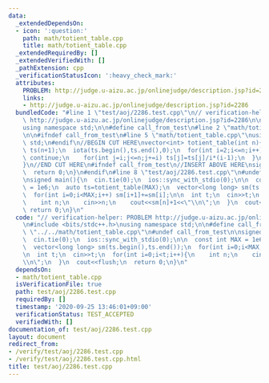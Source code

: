 ```yaml
---
data:
  _extendedDependsOn:
  - icon: ':question:'
    path: math/totient_table.cpp
    title: math/totient_table.cpp
  _extendedRequiredBy: []
  _extendedVerifiedWith: []
  _pathExtension: cpp
  _verificationStatusIcon: ':heavy_check_mark:'
  attributes:
    PROBLEM: http://judge.u-aizu.ac.jp/onlinejudge/description.jsp?id=2286
    links:
    - http://judge.u-aizu.ac.jp/onlinejudge/description.jsp?id=2286
  bundledCode: "#line 1 \"test/aoj/2286.test.cpp\"\n// verification-helper: PROBLEM\
    \ http://judge.u-aizu.ac.jp/onlinejudge/description.jsp?id=2286\n\n#include <bits/stdc++.h>\n\
    using namespace std;\n\n#define call_from_test\n#line 2 \"math/totient_table.cpp\"\
    \n\n#ifndef call_from_test\n#line 5 \"math/totient_table.cpp\"\nusing namespace\
    \ std;\n#endif\n//BEGIN CUT HERE\nvector<int> totient_table(int n){\n  vector<int>\
    \ ts(n+1);\n  iota(ts.begin(),ts.end(),0);\n  for(int i=2;i<=n;i++){\n    if(ts[i]!=i)\
    \ continue;\n    for(int j=i;j<=n;j+=i) ts[j]=ts[j]/i*(i-1);\n  }\n  return ts;\n\
    }\n//END CUT HERE\n#ifndef call_from_test\n//INSERT ABOVE HERE\nsigned main(){\n\
    \  return 0;\n}\n#endif\n#line 8 \"test/aoj/2286.test.cpp\"\n#undef call_from_test\n\
    \nsigned main(){\n  cin.tie(0);\n  ios::sync_with_stdio(0);\n\n  const int MAX\
    \ = 1e6;\n  auto ts=totient_table(MAX);\n  vector<long long> sm(ts.begin(),ts.end());\n\
    \  for(int i=0;i<MAX;i++) sm[i+1]+=sm[i];\n\n  int t;\n  cin>>t;\n  for(int i=0;i<t;i++){\n\
    \    int n;\n    cin>>n;\n    cout<<sm[n]+1<<\"\\n\";\n  }\n  cout<<flush;\n \
    \ return 0;\n}\n"
  code: "// verification-helper: PROBLEM http://judge.u-aizu.ac.jp/onlinejudge/description.jsp?id=2286\n\
    \n#include <bits/stdc++.h>\nusing namespace std;\n\n#define call_from_test\n#include\
    \ \"../../math/totient_table.cpp\"\n#undef call_from_test\n\nsigned main(){\n\
    \  cin.tie(0);\n  ios::sync_with_stdio(0);\n\n  const int MAX = 1e6;\n  auto ts=totient_table(MAX);\n\
    \  vector<long long> sm(ts.begin(),ts.end());\n  for(int i=0;i<MAX;i++) sm[i+1]+=sm[i];\n\
    \n  int t;\n  cin>>t;\n  for(int i=0;i<t;i++){\n    int n;\n    cin>>n;\n    cout<<sm[n]+1<<\"\
    \\n\";\n  }\n  cout<<flush;\n  return 0;\n}\n"
  dependsOn:
  - math/totient_table.cpp
  isVerificationFile: true
  path: test/aoj/2286.test.cpp
  requiredBy: []
  timestamp: '2020-09-25 13:46:01+09:00'
  verificationStatus: TEST_ACCEPTED
  verifiedWith: []
documentation_of: test/aoj/2286.test.cpp
layout: document
redirect_from:
- /verify/test/aoj/2286.test.cpp
- /verify/test/aoj/2286.test.cpp.html
title: test/aoj/2286.test.cpp
---
```

